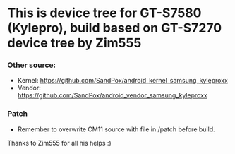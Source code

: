 # This is device tree for GT-S7580 (Kylepro), build based on GT-S7270 device tree by Zim555

### Other source:
* Kernel: https://github.com/SandPox/android_kernel_samsung_kyleproxx
* Vendor: https://github.com/SandPox/android_vendor_samsung_kyleproxx

### Patch
* Remember to overwrite CM11 source with file in /patch before build.

Thanks to Zim555 for all his helps :)

